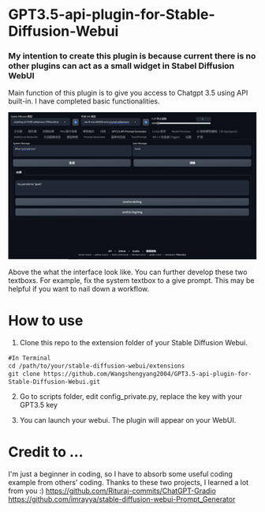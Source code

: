 # GPT3.5-api-plugin-for-Stable-Diffusion-Webui
### My intention to create this plugin is because current there is no other plugins can act as a small widget in Stabel Diffusion WebUI
Main function of this plugin is to give you access to Chatgpt 3.5 using API built-in. I have completed basic functionalities.

![Demo](https://github.com/Wangshengyang2004/GPT3.5-api-plugin-for-Stable-Diffusion-Webui/blob/main/example.png)

Above the what the interface look like. You can further develop these two textboxs. For example, fix the system textbox to a give prompt. This may be helpful if you want to nail down a workflow.

# How to use
1. Clone this repo to the extension folder of your Stable Diffusion Webui.
```
#In Terminal
cd /path/to/your/stable-diffusion-webui/extensions
git clone https://github.com/Wangshengyang2004/GPT3.5-api-plugin-for-Stable-Diffusion-Webui.git
```

2. Go to scripts folder, edit config_private.py, replace the key with your GPT3.5 key

3. You can launch your webui. The plugin will appear on your WebUI.


# Credit to ...
I'm just a beginner in coding, so I have to absorb some useful coding example from others' coding. Thanks to these two projects, I learned a lot from you :)
https://github.com/Rituraj-commits/ChatGPT-Gradio
https://github.com/imrayya/stable-diffusion-webui-Prompt_Generator
